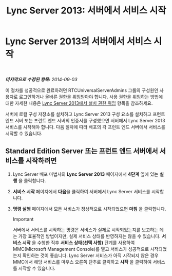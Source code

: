 ﻿---
title: 'Lync Server 2013: 서버에서 서비스 시작'
TOCTitle: 서버에서 서비스 시작
ms:assetid: fa26eaed-0529-4f32-9f3f-f32c4bd4b1c8
ms:mtpsurl: https://technet.microsoft.com/ko-kr/library/Gg413059(v=OCS.15)
ms:contentKeyID: 49305608
ms.date: 08/24/2015
mtps_version: v=OCS.15
ms.translationtype: HT
---

# Lync Server 2013의 서버에서 서비스 시작

 

_**마지막으로 수정된 항목:** 2014-09-03_

이 절차를 성공적으로 완료하려면 RTCUniversalServerAdmins 그룹의 구성원인 사용자로 로그인하거나 올바른 권한을 위임받아야 합니다. 사용 권한을 위임하는 방법에 대한 자세한 내용은 [Lync Server 2013에서 설치 권한 위임](lync-server-2013-delegate-setup-permissions.md) 항목을 참조하세요.

서버에 로컬 구성 저장소를 설치하고 Lync Server 2013 구성 요소를 설치하고 프런트 엔드 서버 또는 프런트 엔드 서버의 인증서를 구성했으면 서버에서 Lync Server 2013 서비스를 시작해야 합니다. 다음 절차에 따라 배포의 각 프런트 엔드 서버에서 서비스를 시작할 수 있습니다.

## Standard Edition Server 또는 프런트 엔드 서버에서 서비스를 시작하려면

1.  Lync Server 배포 마법사의 **Lync Server 2013** 페이지에서 **4단계** 옆에 있는 **실행** 을 클릭합니다.

2.  **서비스 시작** 페이지에서 **다음**을 클릭하여 서버에서 Lync Server 서비스를 시작합니다.

3.  **명령 실행** 페이지에서 모든 서비스가 정상적으로 시작되었으면 **마침** 을 클릭합니다.
    

    > [!IMPORTANT]
    > 서버에서 서비스를 시작하는 명령은 서비스가 실제로 시작되었는지를 보고하는 데는 가장 효율적인 방법이지만, 실제 서비스 상태를 반영하지는 않을 수 있습니다. <STRONG>서비스 시작</STRONG> 을 수행한 직후 <STRONG>서비스 상태(선택 사항)</STRONG> 단계를 사용하여 MMC(Microsoft Management Console)를 열고 서비스가 성공적으로 시작되었는지 확인하는 것이 좋습니다. Lync Server 서비스가 아직 시작되지 않은 경우 MMC에서 해당 서비스를 마우스 오른쪽 단추로 클릭하고 <STRONG>시작</STRONG> 을 클릭하여 서비스를 시작할 수 있습니다.


